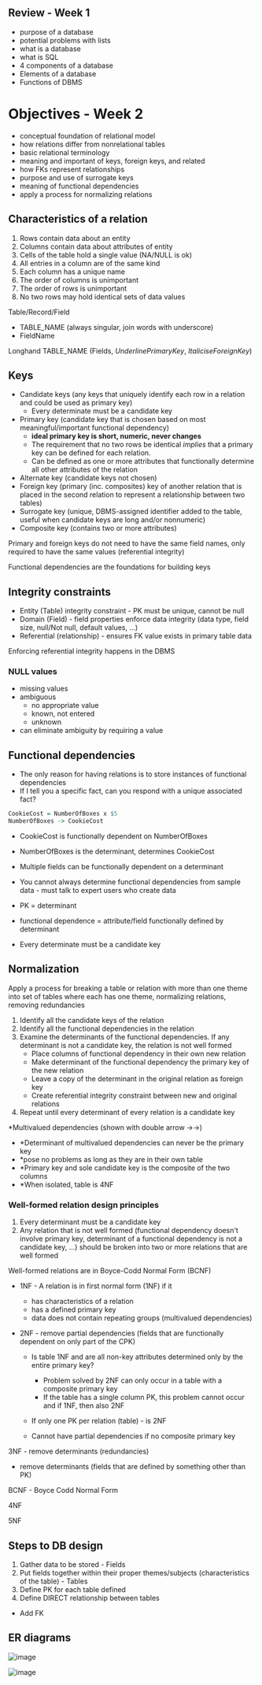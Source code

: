 ## Review - Week 1
* purpose of a database
* potential problems with lists
* what is a database
* what is SQL
* 4 components of a database
* Elements of a database
* Functions of DBMS

# Objectives - Week 2
* conceptual foundation of relational model
* how relations differ from nonrelational tables
* basic relational terminology
* meaning and important of keys, foreign keys, and related
* how FKs represent relationships
* purpose and use of surrogate keys
* meaning of functional dependencies
* apply a process for normalizing relations

## Characteristics of a relation
 1. Rows contain data about an entity
 1. Columns contain data about attributes of entity
 1. Cells of the table hold a single value (NA/NULL is ok)
 1. All entries in a column are of the same kind
 1. Each column has a unique name
 1. The order of columns is unimportant
 1. The order of rows is unimportant
 1. No two rows may hold identical sets of data values

Table/Record/Field
* TABLE_NAME (always singular, join words with underscore)
* FieldName

Longhand
TABLE_NAME (Fields, _UnderlinePrimaryKey_, *ItaliciseForeignKey*)

## Keys
* Candidate keys (any keys that uniquely identify each row in a relation and could be used as primary key)
	* Every determinate must be a candidate key
* Primary key (candidate key that is chosen based on most meaningful/important functional dependency) 
	* **ideal primary key is short, numeric, never changes**
	* The requirement that no two rows be identical *implies* that a primary key can be defined for each relation. 
	* Can be defined as one or more attributes that functionally determine all other attributes of the relation
* Alternate key (candidate keys not chosen)
* Foreign key (primary (inc. composites) key of another relation that is placed in the second relation to represent a relationship between two tables)
* Surrogate key (unique, DBMS-assigned identifier added to the table, useful when candidate keys are long and/or nonnumeric)
* Composite key (contains two or more attributes)

Primary and foreign keys do not need to have the same field names, only required to have the same values (referential integrity)

Functional dependencies are the foundations for building keys

## Integrity constraints
* Entity (Table) integrity constraint - PK must be unique, cannot be null
* Domain (Field) - field properties enforce data integrity (data type, field size, null/Not null, default values, ...)
* Referential (relationship) - ensures FK value exists in primary table data

Enforcing referential integrity happens in the DBMS

### NULL values
* missing values
* ambiguous
  * no appropriate value
  * known, not entered
  * unknown
* can eliminate ambiguity by requiring a value

## Functional dependencies

* The only reason for having relations is to store instances of functional dependencies
* If I tell you a specific fact, can you respond with a unique associated fact?

```r
CookieCost = NumberOfBoxes x $5
NumberOfBoxes -> CookieCost
```

* CookieCost is functionally dependent on NumberOfBoxes
* NumberOfBoxes is the determinant, determines CookieCost
* Multiple fields can be functionally dependent on a determinant
* You cannot always determine functional dependencies from sample data - must talk to expert users who create data

* PK = determinant
* functional dependence = attribute/field functionally defined by determinant
* Every determinate must be a candidate key

## Normalization 
Apply a process for breaking a table or relation with more than one theme into set of tables where each has one theme, normalizing relations, removing redundancies

1. Identify all the candidate keys of the relation
2. Identify all the functional dependencies in the relation
3. Examine the determinants of the functional dependencies. If any determinant is not a candidate key, the relation is not well formed
	* Place columns of functional dependency in their own new relation
	* Make determinant of the functional dependency the primary key of the new relation
	* Leave a copy of the determinant in the original relation as foreign key
	* Create referential integrity constraint between new and original relations
4. Repeat until every determinant of every relation is a candidate key

*Multivalued dependencies (shown with double arrow ->->) 
* *Determinant of multivalued dependencies can never be the primary key
* *pose no problems as long as they are in their own table
* *Primary key and sole candidate key is the composite of the two columns
* *When isolated, table is 4NF

### Well-formed relation design principles
1. Every determinant must be a candidate key
2. Any relation that is not well formed (functional dependency doesn't involve primary key, determinant of a functional dependency is not a candidate key, ...) should be broken into two or more relations that are well formed

Well-formed relations are in Boyce-Codd Normal Form (BCNF)

* 1NF - A relation is in first normal form (1NF) if it 
  * has characteristics of a relation
  * has a defined primary key
  * data does not contain repeating groups (multivalued dependencies)

* 2NF - remove partial dependencies (fields that are functionally dependent on only part of the CPK)
	* Is table 1NF and are all non-key attributes determined only by the entire primary key?
		* Problem solved by 2NF can only occur in a table with a composite primary key
		* If the table has a single column PK, this problem cannot occur and if 1NF, then also 2NF

	* If only one PK per relation (table) - is 2NF
  * Cannot have partial dependencies if no composite primary key 

3NF - remove determinants (redundancies)
* remove determinants (fields that are defined by something other than PK)

BCNF - Boyce Codd Normal Form

4NF

5NF

## Steps to DB design
1. Gather data to be stored - Fields
2. Put fields together within their proper themes/subjects (characteristics of the table) - Tables
3. Define PK for each table defined
4. Define DIRECT relationship between tables
 * Add FK


## ER diagrams

![image](https://user-images.githubusercontent.com/8172631/133635357-51ce2305-25b1-4d02-8a48-10334a62af9b.png)

![image](https://user-images.githubusercontent.com/8172631/133635470-86afe9bd-88f8-41a0-9297-3740ba5de915.png)

